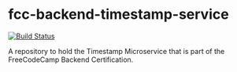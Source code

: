 # fcc-backend-timestamp-service
[![Build Status](https://travis-ci.org/david-daly/fcc-backend-timestamp-service.svg?branch=master)](https://travis-ci.org/david-daly/fcc-backend-timestamp-service)


A repository to hold the Timestamp Microservice that is part of the FreeCodeCamp Backend 
Certification.
